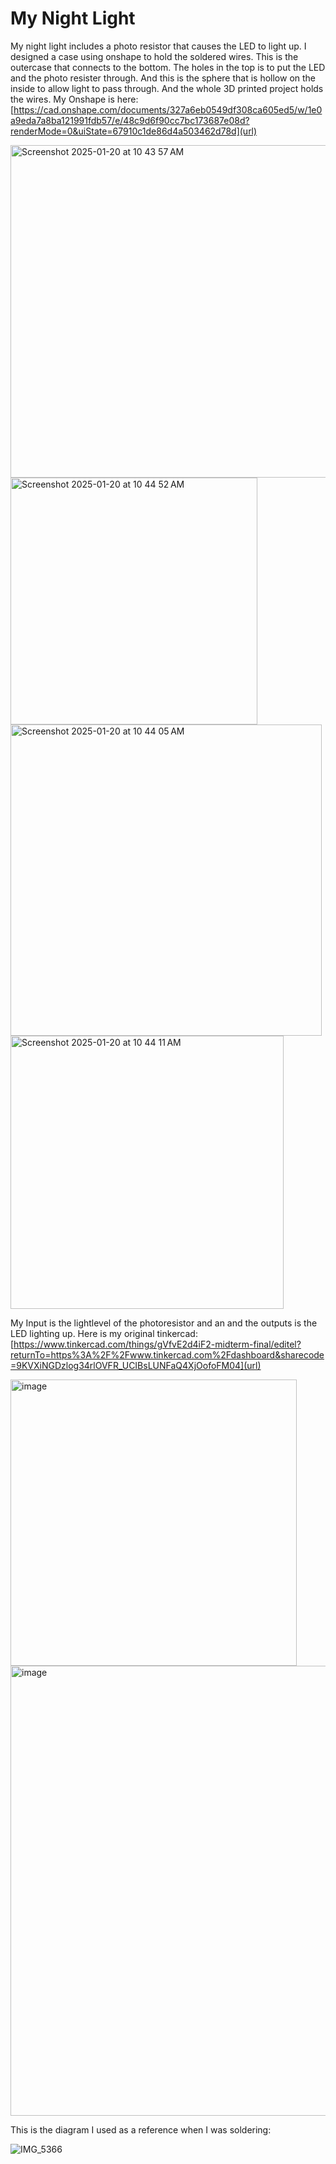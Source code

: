 # My Night Light
My night light includes a photo resistor that causes the LED to light up. I designed a case using onshape to hold the soldered wires. This is the outercase that connects to the bottom. The holes in the top is to put the LED and the photo resister through. And this is the sphere that is hollow on the inside to allow light to pass through. And the whole 3D printed project holds the wires. My Onshape is here: [https://cad.onshape.com/documents/327a6eb0549df308ca605ed5/w/1e0a9eda7a8ba121991fdb57/e/48c9d6f90cc7bc173687e08d?renderMode=0&uiState=67910c1de86d4a503462d78d](url)

<img width="532" alt="Screenshot 2025-01-20 at 10 43 57 AM" src="https://github.com/user-attachments/assets/139b1d48-b841-4f13-9709-f8132bb0b608" />
<img width="395" alt="Screenshot 2025-01-20 at 10 44 52 AM" src="https://github.com/user-attachments/assets/0192dd43-9321-4db5-b5d3-6803b7d81da9" />
<img width="498" alt="Screenshot 2025-01-20 at 10 44 05 AM" src="https://github.com/user-attachments/assets/a38e1485-d613-485e-bf46-9d1afc681c89" />
<img width="437" alt="Screenshot 2025-01-20 at 10 44 11 AM" src="https://github.com/user-attachments/assets/899a0e1f-a242-4fed-bee1-2ade1e65caab" />

My Input is the lightlevel of the photoresistor and an and the outputs is the LED lighting up. Here is my original tinkercad: [https://www.tinkercad.com/things/gVfvE2d4iF2-midterm-final/editel?returnTo=https%3A%2F%2Fwww.tinkercad.com%2Fdashboard&sharecode=9KVXiNGDzlog34rlOVFR_UCIBsLUNFaQ4XjOofoFM04](url)

<img width="458" alt="image" src="https://github.com/user-attachments/assets/de4db427-f9f8-40db-98bb-8ecc25d8b6b8" />
<img width="720" alt="image" src="https://github.com/user-attachments/assets/93750b5e-cdd4-4684-afe7-34bd72c010cc" />

This is the diagram I used as a reference when I was soldering:

![IMG_5366](https://github.com/user-attachments/assets/53017785-bd3c-486a-abc8-7ae534832435)
